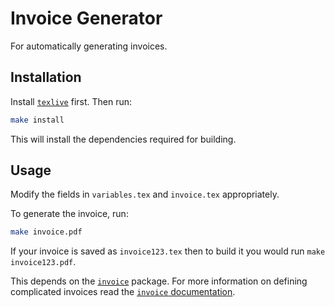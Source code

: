 # Invoice Generator

For automatically generating invoices.

## Installation

Install [`texlive`](https://www.tug.org/texlive/quickinstall.html) first. Then run:

```bash
make install
```

This will install the dependencies required for building.

## Usage

Modify the fields in `variables.tex` and `invoice.tex` appropriately.

To generate the invoice, run:

```bash
make invoice.pdf
```

If your invoice is saved as `invoice123.tex` then to build it you would run `make invoice123.pdf`.


This depends on the [`invoice`](https://ctan.org/pkg/invoice) package. For more information on defining complicated invoices read the [`invoice` documentation](http://mirrors.ctan.org/macros/latex/contrib/invoice/invoice.pdf).
